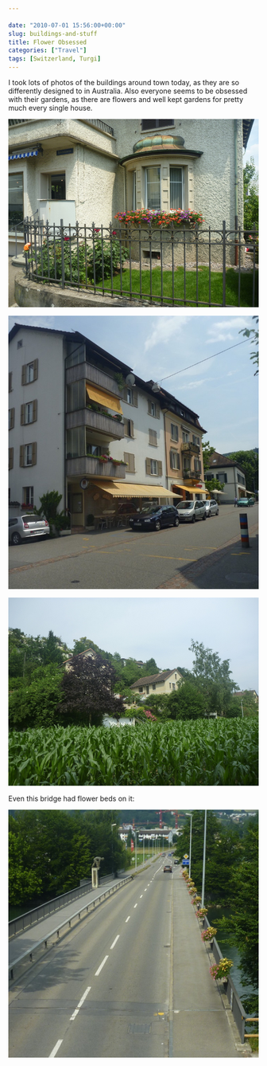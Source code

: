 ```yaml
---

date: "2010-07-01 15:56:00+00:00"
slug: buildings-and-stuff
title: Flower Obsessed
categories: ["Travel"]
tags: [Switzerland, Turgi]
---
```


I took lots of photos of the buildings around town today, as they are so differently designed to in Australia. Also everyone seems to be obsessed with their gardens, as there are flowers and well kept gardens for pretty much every single house.

![turgi1](P1010761.jpg)

![turgi2](P1010764.jpg)

![turgi3](P1010795.jpg)

Even this bridge had flower beds on it:

![bridgeflowers](bridgeflowers.jpg)
